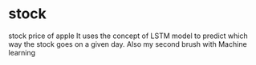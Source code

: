 # stock
stock price of apple
It uses the concept of LSTM model to predict which way the stock goes on a given day. 
Also my second brush with Machine learning
